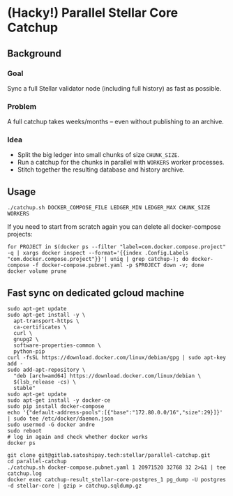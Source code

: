 # (Hacky!) Parallel Stellar Core Catchup

## Background

### Goal

Sync a full Stellar validator node (including full history) as fast as possible.

### Problem

A full catchup takes weeks/months – even without publishing to an archive.

### Idea

 * Split the big ledger into small chunks of size `CHUNK_SIZE`.
 * Run a catchup for the chunks in parallel with `WORKERS` worker processes.
 * Stitch together the resulting database and history archive.

## Usage

```
./catchup.sh DOCKER_COMPOSE_FILE LEDGER_MIN LEDGER_MAX CHUNK_SIZE WORKERS
```

If you need to start from scratch again you can delete all docker-compose projects:

```
for PROJECT in $(docker ps --filter "label=com.docker.compose.project" -q | xargs docker inspect --format='{{index .Config.Labels "com.docker.compose.project"}}'| uniq | grep catchup-); do docker-compose -f docker-compose.pubnet.yaml -p $PROJECT down -v; done
docker volume prune
```

## Fast sync on dedicated gcloud machine

```
sudo apt-get update
sudo apt-get install -y \
  apt-transport-https \
  ca-certificates \
  curl \
  gnupg2 \
  software-properties-common \
  python-pip
curl -fsSL https://download.docker.com/linux/debian/gpg | sudo apt-key add -
sudo add-apt-repository \
  "deb [arch=amd64] https://download.docker.com/linux/debian \
  $(lsb_release -cs) \
  stable"
sudo apt-get update
sudo apt-get install -y docker-ce
sudo pip install docker-compose
echo '{"default-address-pools":[{"base":"172.80.0.0/16","size":29}]}' | sudo tee /etc/docker/daemon.json
sudo usermod -G docker andre
sudo reboot
# log in again and check whether docker works
docker ps
```

```
git clone git@gitlab.satoshipay.tech:stellar/parallel-catchup.git
cd parallel-catchup
./catchup.sh docker-compose.pubnet.yaml 1 20971520 32768 32 2>&1 | tee catchup.log
docker exec catchup-result_stellar-core-postgres_1 pg_dump -U postgres -d stellar-core | gzip > catchup.sqldump.gz
```
